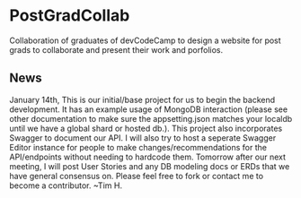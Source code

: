# PostGradCollab
Collaboration of graduates of devCodeCamp to design a website for post grads to collaborate and present their work and porfolios.

## News
January 14th, 
   This is our initial/base project for us to begin the backend development. It has an example usage of MongoDB interaction (please see other documentation to make sure the appsetting.json matches your localdb until we have a global shard or hosted db.). This project also incorporates Swagger to document our API. I will also try to host a seperate Swagger Editor instance for people to make changes/recommendations for the API/endpoints without needing to hardcode them.
   Tomorrow after our next meeting, I will post User Stories and any DB modeling docs or ERDs that we have general consensus on. Please feel free to fork or contact me to become a contributor. ~Tim H.
